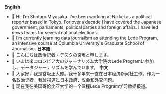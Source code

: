 **English**
- 👋 Hi, I’m Shotaro Miyasaka. I’ve been working at Nikkei as a political reporter based in Tokyo. For over a decade I have covered the Japanese government, parliaments, political parties and foreign affairs. I have led news teams for several national elections.
- 🌱 I’m currently learning data journalism as attending the Lede Program, an intensive course at Columbia University's Graduate School of Journalism.
**日本語**
- 👋 こんにちは政治記者・デスクの宮坂と申します。
- 🌱 いまは米コロンビア大のジャーナリズム大学院のLede Programに参加し、データジャーナリズムを学んでいます。
**中文**
- 👋 大家好，我是宫坂正太郎。我十多年来一直在日本经济新闻社工作。作为一名政治记者，我曾报道过日本政府、议会和外交问题。
- 🌱 现在我在美国哥伦比亚大学的一个课程Lede Program学习数据报道。

<!---
sho-miyasaka/sho-miyasaka is a ✨ special ✨ repository because its `README.md` (this file) appears on your GitHub profile.
You can click the Preview link to take a look at your changes.
--->
